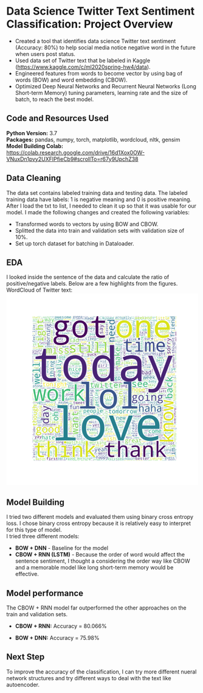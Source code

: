 # Data Science Twitter Text Sentiment Classification: Project Overview
* Created a tool that identifies data science Twitter text sentiment (Accuracy: 80%) to help social media notice negative word in the future when users post status.
* Used data set of Twitter text that be labeled in Kaggle (https://www.kaggle.com/c/ml2020spring-hw4/data). 
* Engineered features from words to become vector by using bag of words (BOW) and word embedding (CBOW).
* Optimized Deep Neural Networks and Recurrent Neural Networks (Long Short-term Memory) tuning parameters, learning rate and the size of batch, to reach the best model.

## Code and Resources Used
**Python Version:** 3.7  
**Packages:** pandas, numpy, torch, matplotlib, wordcloud, nltk, gensim    
**Model Building Colab:** https://colab.research.google.com/drive/16d1Xox0OW-VNuxDn1pvy2UXFIPfieCb9#scrollTo=r67y9UpchZ38        

## Data Cleaning
The data set contains labeled training data and testing data. The labeled training data have labels: 1 is negative meaning and 0 is positive meaning. After I load the txt to list, I needed to clean it up so that it was usable for our model. I made the following changes and created the following variables:
* Transformed words to vectors by using BOW and CBOW.
* Splitted the data into train and validation sets with validation size of 10%.
* Set up torch dataset for batching in Dataloader.

## EDA
I looked inside the sentence of the data and calculate the ratio of positive/negative labels. Below are a few highlights from the figures.
WordCloud of Twitter text:
![alt text](https://github.com/ILing82816/ds_twitter_proj/blob/master/word_cloud.png "wordcloud")    

## Model Building
I tried two different models and evaluated them using binary cross entropy loss. I chose binary cross entropy because it is relatively easy to interpret for this type of model.  
I tried three different models:  
* **BOW + DNN** - Baseline for the model
* **CBOW + RNN (LSTM)** - Because the order of word would affect the sentence sentiment, I thought a considering the order way like CBOW and a memorable model like long short-term memory would be effective. 

## Model performance
The CBOW + RNN model far outperformed the other approaches on the train and validation sets.
* **CBOW + RNN:** Accuracy = 80.066% 

* **BOW + DNN:** Accuracy = 75.98%

## Next Step
To improve the accuracy of the classification, I can try more different nueral network structures and try different ways to deal with the text like autoencoder.
